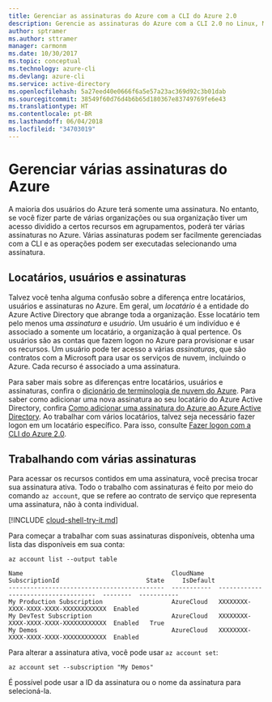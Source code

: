 ```yaml
---
title: Gerenciar as assinaturas do Azure com a CLI do Azure 2.0
description: Gerencie as assinaturas do Azure com a CLI 2.0 no Linux, Mac ou Windows.
author: sptramer
ms.author: sttramer
manager: carmonm
ms.date: 10/30/2017
ms.topic: conceptual
ms.technology: azure-cli
ms.devlang: azure-cli
ms.service: active-directory
ms.openlocfilehash: 5a27eed40e0666f6a5e57a23ac369d92c3b01dab
ms.sourcegitcommit: 38549f60d76d4b6b65d180367e83749769fe6e43
ms.translationtype: HT
ms.contentlocale: pt-BR
ms.lasthandoff: 06/04/2018
ms.locfileid: "34703019"
---
```

# <a name="manage-multiple-azure-subscriptions"></a>Gerenciar várias assinaturas do Azure

A maioria dos usuários do Azure terá somente uma assinatura. No entanto, se você fizer parte de várias organizações ou sua organização tiver um acesso dividido a certos recursos em agrupamentos, poderá ter várias assinaturas no Azure. Várias assinaturas podem ser facilmente gerenciadas com a CLI e as operações podem ser executadas selecionando uma assinatura.

## <a name="tenants-users-and-subscriptions"></a>Locatários, usuários e assinaturas

Talvez você tenha alguma confusão sobre a diferença entre locatários, usuários e assinaturas no Azure. Em geral, um _locatário_ é a entidade do Azure Active Directory que abrange toda a organização. Esse locatário tem pelo menos uma _assinatura_ e _usuário_. Um usuário é um indivíduo e é associado a somente um locatário, a organização à qual pertence. Os usuários são as contas que fazem logon no Azure para provisionar e usar os recursos. Um usuário pode ter acesso a várias _assinaturas_, que são contratos com a Microsoft para usar os serviços de nuvem, incluindo o Azure. Cada recurso é associado a uma assinatura.

Para saber mais sobre as diferenças entre locatários, usuários e assinaturas, confira o [dicionário de terminologia de nuvem do Azure](/azure/azure-glossary-cloud-terminology).
Para saber como adicionar uma nova assinatura ao seu locatário do Azure Active Directory, confira [Como adicionar uma assinatura do Azure ao Azure Active Directory](/azure/active-directory/active-directory-how-subscriptions-associated-directory).
Ao trabalhar com vários locatários, talvez seja necessário fazer logon em um locatário específico. Para isso, consulte [Fazer logon com a CLI do Azure 2.0](/cli/azure/authenticate-azure-cli).

## <a name="working-with-multiple-subscriptions"></a>Trabalhando com várias assinaturas

Para acessar os recursos contidos em uma assinatura, você precisa trocar sua assinatura ativa. Todo o trabalho com assinaturas é feito por meio do comando `az account`, que se refere ao contrato de serviço que representa uma assinatura, não à conta individual.

[!INCLUDE [cloud-shell-try-it.md](includes/cloud-shell-try-it.md)]

Para começar a trabalhar com suas assinaturas disponíveis, obtenha uma lista das disponíveis em sua conta:

```azurecli-interactive
az account list --output table
```

```Output
Name                                         CloudName    SubscriptionId                        State     IsDefault
-------------------------------------------  -----------  ------------------------------------  --------  -----------
My Production Subscription                   AzureCloud   XXXXXXXX-XXXX-XXXX-XXXX-XXXXXXXXXXXX  Enabled
My DevTest Subscription                      AzureCloud   XXXXXXXX-XXXX-XXXX-XXXX-XXXXXXXXXXXX  Enabled   True
My Demos                                     AzureCloud   XXXXXXXX-XXXX-XXXX-XXXX-XXXXXXXXXXXX  Enabled
```

Para alterar a assinatura ativa, você pode usar `az account set`:

```azurecli-interactive
az account set --subscription "My Demos"
```

É possível pode usar a ID da assinatura ou o nome da assinatura para selecioná-la.
